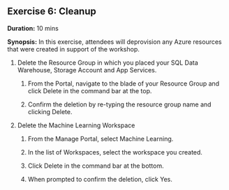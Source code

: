 ## **Exercise 6:** Cleanup 

**Duration:** 10 mins

**Synopsis:** In this exercise, attendees will deprovision any Azure resources that were created in support of the workshop.

1.	Delete the Resource Group in which you placed your SQL Data Warehouse, Storage Account and App Services.

    1.	From the Portal, navigate to the blade of your Resource Group and click Delete in the command bar at the top.

    2.	Confirm the deletion by re-typing the resource group name and clicking Delete.

2.	Delete the Machine Learning Workspace

    1.	From the Manage Portal, select Machine Learning.

    2.	In the list of Workspaces, select the workspace you created.

    3.	Click Delete in the command bar at the bottom.
    
    4.	When prompted to confirm the deletion, click Yes.